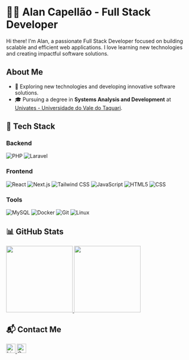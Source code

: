 # 👨‍💻 Alan Capellão - Full Stack Developer  

Hi there! I'm Alan, a passionate Full Stack Developer focused on building scalable and efficient web applications. I love learning new technologies and creating impactful software solutions.  

## About Me  

- 🎯 Exploring new technologies and developing innovative software solutions.  
- 🎓 Pursuing a degree in **Systems Analysis and Development** at [Univates - Universidade do Vale do Taquari](https://www.univates.br/). 

## 🚀 Tech Stack  

### Backend 

<p>
  <img src="https://img.shields.io/badge/-PHP-333333?style=flat&logo=php" alt="PHP" />
  <img src="https://img.shields.io/badge/-Laravel-333333?style=flat&logo=laravel" alt="Laravel" />
</p>

### Frontend  

<p>
  <img src="https://img.shields.io/badge/-React-333333?style=flat&logo=react" alt="React" />
  <img src="https://img.shields.io/badge/-Next.js-333333?style=flat&logo=next.js" alt="Next.js" />
  <img src="https://img.shields.io/badge/-Tailwind_CSS-333333?style=flat&logo=tailwindcss" alt="Tailwind CSS" />
  <img src="https://img.shields.io/badge/-JavaScript-333333?style=flat&logo=javascript" alt="JavaScript" />
  <img src="https://img.shields.io/badge/-HTML5-333333?style=flat&logo=HTML5" alt="HTML5" />
  <img src="https://img.shields.io/badge/-CSS-333333?style=flat&logo=CSS3&logoColor=1572B6" alt="CSS" />
</p>

### Tools  

<p>
  <img src="https://img.shields.io/badge/-MySQL-333333?style=flat&logo=mysql" alt="MySQL" />
  <img src="https://img.shields.io/badge/-Docker-333333?style=flat&logo=docker" alt="Docker" />
  <img src="https://img.shields.io/badge/-Git-333333?style=flat&logo=git" alt="Git" />
  <img src="https://img.shields.io/badge/-Linux-333333?style=flat&logo=linux" alt="Linux" />
</p>

## 📊 GitHub Stats  

<a href="https://github.com/alancapellao">
  <img height="180em" src="https://github-readme-stats.vercel.app/api?username=alancapellao&theme=dracula&show_icons=true" />
  <img height="180em" src="https://github-readme-stats.vercel.app/api/top-langs/?username=alancapellao&layout=compact&theme=dracula" />
</a>

## 📬 Contact Me   

<p>
  <a href="https://www.linkedin.com/in/alancapellao/" target="_blank">
    <img src="https://img.shields.io/badge/-Linkedin-blue?style=flat-square&logo=Linkedin&logoColor=white" alt="LinkedIn" height="25" />
  </a>
  <a href="mailto:alancapellao@gmail.com">
    <img src="https://img.shields.io/badge/-Gmail-006bed?style=flat-square&logo=Gmail&logoColor=white" alt="Gmail" height="25" />
  </a>
</p>
